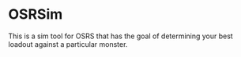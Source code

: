 # OSRSim

This is a sim tool for OSRS that has the goal of determining your best loadout against a particular monster.

